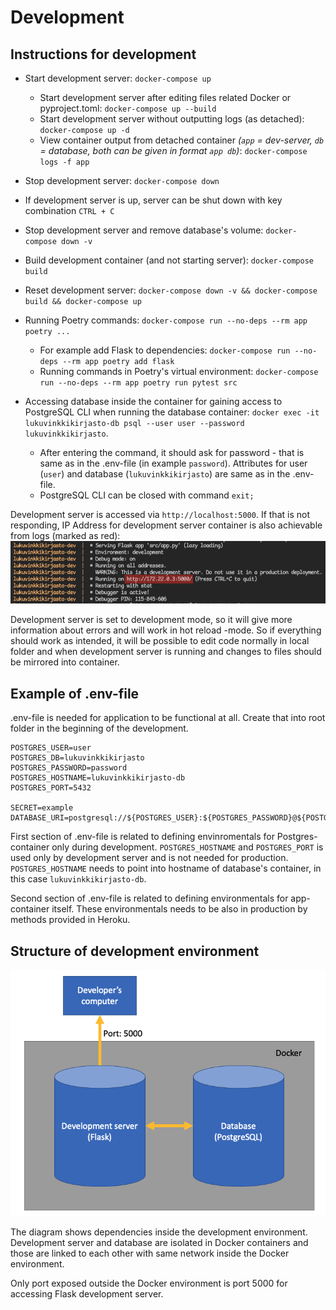 # Development

## Instructions for development

- Start development server: `docker-compose up`
  - Start development server after editing files related Docker or pyproject.toml: `docker-compose up --build`
  - Start development server without outputting logs (as detached): `docker-compose up -d`
  - View container output from detached container _(`app` = dev-server, `db` = database, both can be given in format `app db`)_: `docker-compose logs -f app`
- Stop development server: `docker-compose down`
- If development server is up, server can be shut down with key combination `CTRL + C`
- Stop development server and remove database's volume: `docker-compose down -v`
- Build development container (and not starting server): `docker-compose build`
- Reset development server: `docker-compose down -v && docker-compose build && docker-compose up`

- Running Poetry commands: `docker-compose run --no-deps --rm app poetry ...`

  - For example add Flask to dependencies: `docker-compose run --no-deps --rm app poetry add flask`
  - Running commands in Poetry's virtual environment: `docker-compose run --no-deps --rm app poetry run pytest src`

- Accessing database inside the container for gaining access to PostgreSQL CLI when running the database container: `docker exec -it lukuvinkkikirjasto-db psql --user user --password lukuvinkkikirjasto`.
  - After entering the command, it should ask for password - that is same as in the .env-file (in example `password`). Attributes for user (`user`) and database (`lukuvinkkikirjasto`) are same as in the .env-file.
  - PostgreSQL CLI can be closed with command `exit;`

Development server is accessed via `http://localhost:5000`. If that is not responding, IP Address for development server container is also achievable from logs (marked as red):
![Image showing logs](./media/dev-server-ip-for-container.png)

Development server is set to development mode, so it will give more information about errors and will work in hot reload -mode. So if everything should work as intended, it will be possible to edit code normally in local folder and when development server is running and changes to files should be mirrored into container.

## Example of **.env**-file

.env-file is needed for application to be functional at all. Create that into root folder in the beginning of the development.

```
POSTGRES_USER=user
POSTGRES_DB=lukuvinkkikirjasto
POSTGRES_PASSWORD=password
POSTGRES_HOSTNAME=lukuvinkkikirjasto-db
POSTGRES_PORT=5432

SECRET=example
DATABASE_URI=postgresql://${POSTGRES_USER}:${POSTGRES_PASSWORD}@${POSTGRES_HOSTNAME}:${POSTGRES_PORT}/${POSTGRES_DB}
```

First section of .env-file is related to defining envinromentals for Postgres-container only during development. `POSTGRES_HOSTNAME` and `POSTGRES_PORT` is used only by development server and is not needed for production. `POSTGRES_HOSTNAME` needs to point into hostname of database's container, in this case `lukuvinkkikirjasto-db`.

Second section of .env-file is related to defining environmentals for app-container itself. These environmentals needs to be also in production by methods provided in Heroku.

## Structure of development environment

![Image of stucture](./media/dev-env-structure.png)

The diagram shows dependencies inside the development environment. Development server and database are isolated in Docker containers and those are linked to each other with same network inside the Docker environment.

Only port exposed outside the Docker environment is port 5000 for accessing Flask development server.
